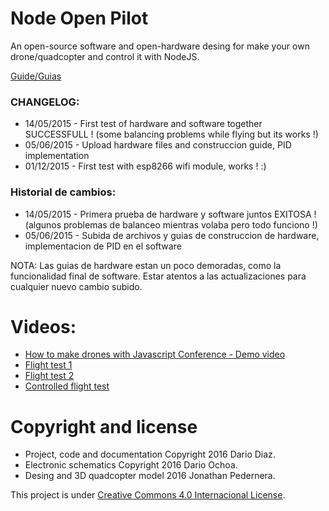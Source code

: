 # Node Open Pilot
An open-source software and open-hardware desing for make your own drone/quadcopter and control it with NodeJS.

[Guide/Guias](https://github.com/darioodiaz/node-open-pilot/wiki)

### CHANGELOG:

* 14/05/2015 - First test of hardware and software together SUCCESSFULL ! (some balancing problems while flying but its works !)
* 05/06/2015 - Upload hardware files and construccion guide, PID implementation
* 01/12/2015 - First test with esp8266 wifi module, works ! :)

### Historial de cambios:

* 14/05/2015 - Primera prueba de hardware y software juntos EXITOSA ! (algunos problemas de balanceo mientras volaba pero todo funciono !)
* 05/06/2015 - Subida de archivos y guias de construccion de hardware, implementacion de PID en el software

NOTA: Las guias de hardware estan un poco demoradas, como la funcionalidad final de software. Estar atentos a las actualizaciones para cualquier nuevo cambio subido.

# Videos:

* [How to make drones with Javascript Conference - Demo video](https://www.youtube.com/watch?v=PTchXL5T090)
* [Flight test 1](https://www.youtube.com/watch?v=DoXzZh1q8Hc)
* [Flight test 2](https://www.youtube.com/watch?v=bivjg05sj5Y)
* [Controlled flight test](https://www.youtube.com/watch?v=Cx6uZZTDjpI)

# Copyright and license

* Project, code and documentation Copyright 2016 Dario Diaz. 
* Electronic schematics Copyright 2016 Dario Ochoa.
* Desing and 3D quadcopter model 2016 Jonathan Pedernera.

This project is under [Creative Commons 4.0 Internacional License](http://creativecommons.org/licenses/by-nc-sa/4.0/).
